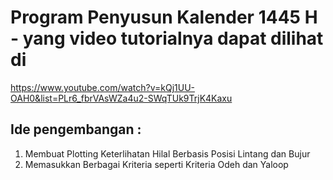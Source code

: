 # Program Penyusun Kalender 1445 H - yang video tutorialnya dapat dilihat di 

https://www.youtube.com/watch?v=kQj1UU-OAH0&list=PLr6_fbrVAsWZa4u2-SWqTUk9TrjK4Kaxu

## Ide pengembangan :

1. Membuat Plotting Keterlihatan Hilal Berbasis Posisi Lintang dan Bujur
2. Memasukkan Berbagai Kriteria seperti Kriteria Odeh dan Yaloop
